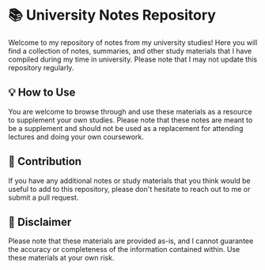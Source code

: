 # 📚 University Notes Repository

Welcome to my repository of notes from my university studies! Here you will find a collection of notes, summaries, and other study materials that I have compiled during my time in university. Please note that I may not update this repository regularly.

## 💡 How to Use

You are welcome to browse through and use these materials as a resource to supplement your own studies. Please note that these notes are meant to be a supplement and should not be used as a replacement for attending lectures and doing your own coursework.

## 🤝 Contribution

If you have any additional notes or study materials that you think would be useful to add to this repository, please don't hesitate to reach out to me or submit a pull request.

## 📜 Disclaimer

Please note that these materials are provided as-is, and I cannot guarantee the accuracy or completeness of the information contained within. Use these materials at your own risk.
